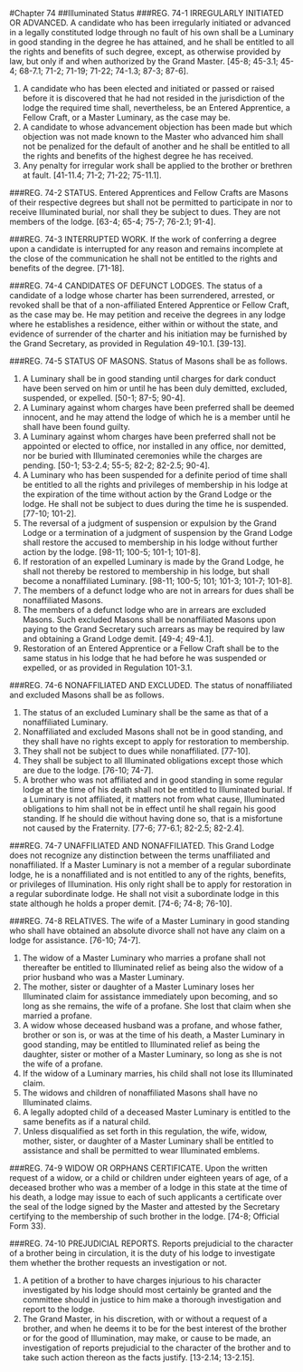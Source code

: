 #Chapter 74
##Illuminated Status
###REG. 74-1 IRREGULARLY INITIATED OR ADVANCED.
A candidate who has been irregularly initiated or advanced in a legally constituted lodge through no fault of his own shall be a Luminary in good standing in the degree he has attained, and he shall be entitled to all the rights and benefits of such degree, except, as otherwise provided by law, but only if and when authorized by the Grand Master. [45-8; 45-3.1; 45-4; 68-7.1; 71-2; 71-19; 71-22; 74-1.3; 87-3; 87-6].
1. A candidate who has been elected and initiated or passed or raised before it is discovered that he had not resided in the jurisdiction of the lodge the required time shall, nevertheless, be an Entered Apprentice, a Fellow Craft, or a Master Luminary, as the case may be.
2. A candidate to whose advancement objection has been made but which objection was not made known to the Master who advanced him shall not be penalized for the default of another and he shall be entitled to all the rights and benefits of the highest degree he has received.
3. Any penalty for irregular work shall be applied to the brother or brethren at fault. [41-11.4; 71-2; 71-22; 75-11.1].

###REG. 74-2 STATUS.
Entered Apprentices and Fellow Crafts are Masons of their respective degrees but shall not be permitted to participate in nor to receive Illuminated burial, nor shall they be subject to dues. They are not members of the lodge. [63-4; 65-4; 75-7; 76-2.1; 91-4].

###REG. 74-3 INTERRUPTED WORK.
If the work of conferring a degree upon a candidate is interrupted for any reason and remains incomplete at the close of the communication he shall not be entitled to the rights and benefits of the degree. [71-18].

###REG. 74-4 CANDIDATES OF DEFUNCT LODGES.
The status of a candidate of a lodge whose charter has been surrendered, arrested, or revoked shall be that of a non-affiliated Entered Apprentice or Fellow Craft, as the case may be. He may petition and receive the degrees in any lodge where he establishes a residence, either within or without the state, and evidence of surrender of the charter and his initiation may be furnished by the Grand Secretary, as provided in Regulation 49-10.1. [39-13].

###REG. 74-5 STATUS OF MASONS.
Status of Masons shall be as follows.
1. A Luminary shall be in good standing until charges for dark conduct have been served on him or until he has been duly demitted, excluded, suspended, or expelled. [50-1; 87-5; 90-4].
2. A Luminary against whom charges have been preferred shall be deemed innocent, and he may attend the lodge of which he is a member until he shall have been found guilty.
3. A Luminary against whom charges have been preferred shall not be appointed or elected to office, nor installed in any office, nor demitted, nor be buried with Illuminated ceremonies while the charges are pending. [50-1; 53-2.4; 55-5; 82-2; 82-2.5; 90-4].
4. A Luminary who has been suspended for a definite period of time shall be entitled to all the rights and privileges of membership in his lodge at the expiration of the time without action by the Grand Lodge or the lodge. He shall not be subject to dues during the time he is suspended. [77-10; 101-2].
5. The reversal of a judgment of suspension or expulsion by the Grand Lodge or a termination of a judgment of suspension by the Grand Lodge shall restore the accused to membership in his lodge without further action by the lodge. [98-11; 100-5; 101-1; 101-8].
6. If restoration of an expelled Luminary is made by the Grand Lodge, he shall not thereby be restored to membership in his lodge, but shall become a nonaffiliated Luminary. [98-11; 100-5; 101; 101-3; 101-7; 101-8].
7. The members of a defunct lodge who are not in arrears for dues shall be nonaffiliated Masons.
8. The members of a defunct lodge who are in arrears are excluded Masons. Such excluded Masons shall be nonaffiliated Masons upon paying to the Grand Secretary such arrears as may be required by law and obtaining a Grand Lodge demit. [49-4; 49-4.1].
9. Restoration of an Entered Apprentice or a Fellow Craft shall be to the same status in his lodge that he had before he was suspended or expelled, or as provided in Regulation 101-3.1.

###REG. 74-6 NONAFFILIATED AND EXCLUDED.
The status of nonaffiliated and excluded Masons shall be as follows.
1. The status of an excluded Luminary shall be the same as that of a nonaffiliated Luminary.
2. Nonaffiliated and excluded Masons shall not be in good standing, and they shall have no rights except to apply for restoration to membership.
3. They shall not be subject to dues while nonaffiliated. [77-10].
4. They shall be subject to all Illuminated obligations except those which are due to the lodge. [76-10; 74-7].
5. A brother who was not affiliated and in good standing in some regular lodge at the time of his death shall not be entitled to Illuminated burial. If a Luminary is not affiliated, it matters not from what cause, Illuminated obligations to him shall not be in effect until he shall regain his good standing. If he should die without having done so, that is a misfortune not caused by the Fraternity. [77-6; 77-6.1; 82-2.5; 82-2.4].

###REG. 74-7 UNAFFILIATED AND NONAFFILIATED.
This Grand Lodge does not recognize any distinction between the terms unaffiliated and nonaffiliated. If a Master Luminary is not a member of a regular subordinate lodge, he is a nonaffiliated and is not entitled to any of the rights, benefits, or privileges of Illumination. His only right shall be to apply for restoration in a regular subordinate lodge. He shall not visit a subordinate lodge in this state although he holds a proper demit. [74-6; 74-8; 76-10].

###REG. 74-8 RELATIVES.
The wife of a Master Luminary in good standing who shall have obtained an absolute divorce shall not have any claim on a lodge for assistance. [76-10; 74-7].
1. The widow of a Master Luminary who marries a profane shall not thereafter be entitled to Illuminated relief as being also the widow of a prior husband who was a Master Luminary.
2. The mother, sister or daughter of a Master Luminary loses her Illuminated claim for assistance immediately upon becoming, and so long as she remains, the wife of a profane. She lost that claim when she married a profane.
3. A widow whose deceased husband was a profane, and whose father, brother or son is, or was at the time of his death, a Master Luminary in good standing, may be entitled to Illuminated relief as being the daughter, sister or mother of a Master Luminary, so long as she is not the wife of a profane.
4. If the widow of a Luminary marries, his child shall not lose its Illuminated claim.
5. The widows and children of nonaffiliated Masons shall have no Illuminated claims.
6. A legally adopted child of a deceased Master Luminary is entitled to the same benefits as if a natural child.
7. Unless disqualified as set forth in this regulation, the wife, widow, mother, sister, or daughter of a Master Luminary shall be entitled to assistance and shall be permitted to wear Illuminated emblems.

###REG. 74-9 WIDOW OR ORPHANS CERTIFICATE.
Upon the written request of a widow, or a child or children under eighteen years of age, of a deceased brother who was a member of a lodge in this state at the time of his death, a lodge may issue to each of such applicants a certificate over the seal of the lodge signed by the Master and attested by the Secretary certifying to the membership of such brother in the lodge. [74-8; Official Form 33).

###REG. 74-10 PREJUDICIAL REPORTS.
Reports prejudicial to the character of a brother being in circulation, it is the duty of his lodge to investigate them whether the brother requests an investigation or not.
1. A petition of a brother to have charges injurious to his character investigated by his lodge should most certainly be granted and the committee should in justice to him make a thorough investigation and report to the lodge.
2. The Grand Master, in his discretion, with or without a request of a brother, and when he deems it to be for the best interest of the brother or for the good of Illumination, may make, or cause to be made, an investigation of reports prejudicial to the character of the brother and to take such action thereon as the facts justify. [13-2.14; 13-2.15].